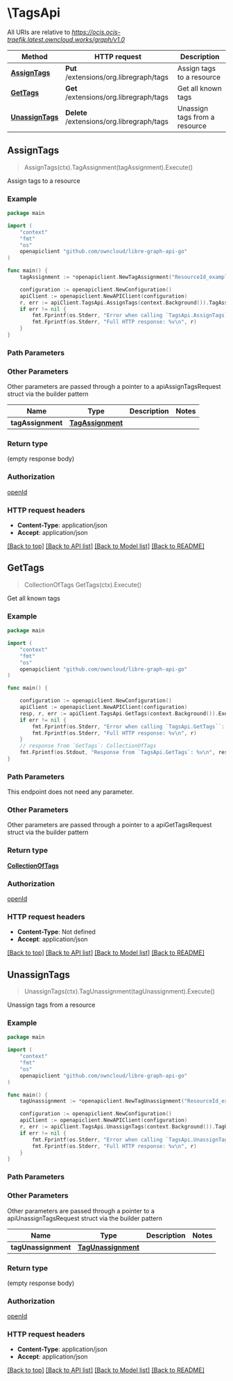 # \TagsApi

All URIs are relative to *https://ocis.ocis-traefik.latest.owncloud.works/graph/v1.0*

Method | HTTP request | Description
------------- | ------------- | -------------
[**AssignTags**](TagsApi.md#AssignTags) | **Put** /extensions/org.libregraph/tags | Assign tags to a resource
[**GetTags**](TagsApi.md#GetTags) | **Get** /extensions/org.libregraph/tags | Get all known tags
[**UnassignTags**](TagsApi.md#UnassignTags) | **Delete** /extensions/org.libregraph/tags | Unassign tags from a resource



## AssignTags

> AssignTags(ctx).TagAssignment(tagAssignment).Execute()

Assign tags to a resource

### Example

```go
package main

import (
    "context"
    "fmt"
    "os"
    openapiclient "github.com/owncloud/libre-graph-api-go"
)

func main() {
    tagAssignment := *openapiclient.NewTagAssignment("ResourceId_example", []string{"Tags_example"}) // TagAssignment |  (optional)

    configuration := openapiclient.NewConfiguration()
    apiClient := openapiclient.NewAPIClient(configuration)
    r, err := apiClient.TagsApi.AssignTags(context.Background()).TagAssignment(tagAssignment).Execute()
    if err != nil {
        fmt.Fprintf(os.Stderr, "Error when calling `TagsApi.AssignTags``: %v\n", err)
        fmt.Fprintf(os.Stderr, "Full HTTP response: %v\n", r)
    }
}
```

### Path Parameters



### Other Parameters

Other parameters are passed through a pointer to a apiAssignTagsRequest struct via the builder pattern


Name | Type | Description  | Notes
------------- | ------------- | ------------- | -------------
 **tagAssignment** | [**TagAssignment**](TagAssignment.md) |  | 

### Return type

 (empty response body)

### Authorization

[openId](../README.md#openId)

### HTTP request headers

- **Content-Type**: application/json
- **Accept**: application/json

[[Back to top]](#) [[Back to API list]](../README.md#documentation-for-api-endpoints)
[[Back to Model list]](../README.md#documentation-for-models)
[[Back to README]](../README.md)


## GetTags

> CollectionOfTags GetTags(ctx).Execute()

Get all known tags

### Example

```go
package main

import (
    "context"
    "fmt"
    "os"
    openapiclient "github.com/owncloud/libre-graph-api-go"
)

func main() {

    configuration := openapiclient.NewConfiguration()
    apiClient := openapiclient.NewAPIClient(configuration)
    resp, r, err := apiClient.TagsApi.GetTags(context.Background()).Execute()
    if err != nil {
        fmt.Fprintf(os.Stderr, "Error when calling `TagsApi.GetTags``: %v\n", err)
        fmt.Fprintf(os.Stderr, "Full HTTP response: %v\n", r)
    }
    // response from `GetTags`: CollectionOfTags
    fmt.Fprintf(os.Stdout, "Response from `TagsApi.GetTags`: %v\n", resp)
}
```

### Path Parameters

This endpoint does not need any parameter.

### Other Parameters

Other parameters are passed through a pointer to a apiGetTagsRequest struct via the builder pattern


### Return type

[**CollectionOfTags**](CollectionOfTags.md)

### Authorization

[openId](../README.md#openId)

### HTTP request headers

- **Content-Type**: Not defined
- **Accept**: application/json

[[Back to top]](#) [[Back to API list]](../README.md#documentation-for-api-endpoints)
[[Back to Model list]](../README.md#documentation-for-models)
[[Back to README]](../README.md)


## UnassignTags

> UnassignTags(ctx).TagUnassignment(tagUnassignment).Execute()

Unassign tags from a resource

### Example

```go
package main

import (
    "context"
    "fmt"
    "os"
    openapiclient "github.com/owncloud/libre-graph-api-go"
)

func main() {
    tagUnassignment := *openapiclient.NewTagUnassignment("ResourceId_example", []string{"Tags_example"}) // TagUnassignment |  (optional)

    configuration := openapiclient.NewConfiguration()
    apiClient := openapiclient.NewAPIClient(configuration)
    r, err := apiClient.TagsApi.UnassignTags(context.Background()).TagUnassignment(tagUnassignment).Execute()
    if err != nil {
        fmt.Fprintf(os.Stderr, "Error when calling `TagsApi.UnassignTags``: %v\n", err)
        fmt.Fprintf(os.Stderr, "Full HTTP response: %v\n", r)
    }
}
```

### Path Parameters



### Other Parameters

Other parameters are passed through a pointer to a apiUnassignTagsRequest struct via the builder pattern


Name | Type | Description  | Notes
------------- | ------------- | ------------- | -------------
 **tagUnassignment** | [**TagUnassignment**](TagUnassignment.md) |  | 

### Return type

 (empty response body)

### Authorization

[openId](../README.md#openId)

### HTTP request headers

- **Content-Type**: application/json
- **Accept**: application/json

[[Back to top]](#) [[Back to API list]](../README.md#documentation-for-api-endpoints)
[[Back to Model list]](../README.md#documentation-for-models)
[[Back to README]](../README.md)

